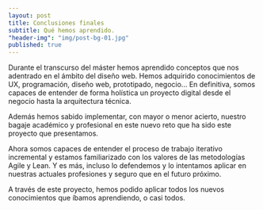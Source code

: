 ```yaml
---
layout: post
title: Conclusiones finales
subtitle: Qué hemos aprendido.
"header-img": "img/post-bg-01.jpg"
published: true
---
```




<p> Durante el transcurso del máster hemos aprendido conceptos que nos adentrado en el ámbito del diseño web. Hemos adquirido conocimientos de UX, programación, diseño web, prototipado, negocio... En definitiva, somos capaces de entender de forma holística un proyecto digital desde el negocio hasta la arquitectura técnica.</p>

<p>Además hemos sabido implementar, con mayor o menor acierto, nuestro bagaje académico y profesional en este nuevo reto que ha sido este proyecto que presentamos.</p>

<p>Ahora somos capaces de entender el proceso de trabajo iterativo incremental y estamos familiarizado con los valores de las metodologías Agile y Lean. Y es más, incluso lo defendemos y lo intentamos aplicar en nuestras actuales profesiones y seguro que en el futuro próximo.</p>

<p>A través de este proyecto, hemos podido aplicar todos los nuevos conocimientos que íbamos aprendiendo, o casi todos.</p>




